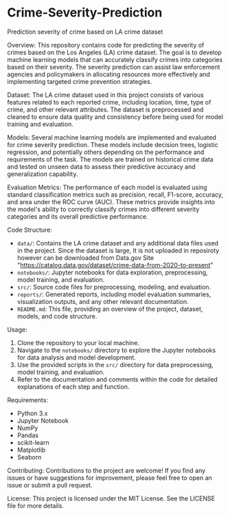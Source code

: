 # Crime-Severity-Prediction
Prediction severity of crime based on LA crime dataset

Overview:
This repository contains code for predicting the severity of crimes based on the Los Angeles (LA) crime dataset. The goal is to develop machine learning models that can accurately classify crimes into categories based on their severity. The severity prediction can assist law enforcement agencies and policymakers in allocating resources more effectively and implementing targeted crime prevention strategies.

Dataset:
The LA crime dataset used in this project consists of various features related to each reported crime, including location, time, type of crime, and other relevant attributes. The dataset is preprocessed and cleaned to ensure data quality and consistency before being used for model training and evaluation.

Models:
Several machine learning models are implemented and evaluated for crime severity prediction. These models include decision trees, logistic regression, and potentially others depending on the performance and requirements of the task. The models are trained on historical crime data and tested on unseen data to assess their predictive accuracy and generalization capability.

Evaluation Metrics:
The performance of each model is evaluated using standard classification metrics such as precision, recall, F1-score, accuracy, and area under the ROC curve (AUC). These metrics provide insights into the model's ability to correctly classify crimes into different severity categories and its overall predictive performance.

Code Structure:
- `data/`: Contains the LA crime dataset and any additional data files used in the project. Since the dataset is large, It is not uploaded in reposiroty however can be downloaded from Data.gov Site "https://catalog.data.gov/dataset/crime-data-from-2020-to-present"
- `notebooks/`: Jupyter notebooks for data exploration, preprocessing, model training, and evaluation.
- `src/`: Source code files for preprocessing, modeling, and evaluation.
- `reports/`: Generated reports, including model evaluation summaries, visualization outputs, and any other relevant documentation.
- `README.md`: This file, providing an overview of the project, dataset, models, and code structure.

Usage:
1. Clone the repository to your local machine.
2. Navigate to the `notebooks/` directory to explore the Jupyter notebooks for data analysis and model development.
3. Use the provided scripts in the `src/` directory for data preprocessing, model training, and evaluation.
4. Refer to the documentation and comments within the code for detailed explanations of each step and function.

Requirements:
- Python 3.x
- Jupyter Notebook
- NumPy
- Pandas
- scikit-learn
- Matplotlib
- Seaborn

Contributing:
Contributions to the project are welcome! If you find any issues or have suggestions for improvement, please feel free to open an issue or submit a pull request.

License:
This project is licensed under the MIT License. See the LICENSE file for more details.
